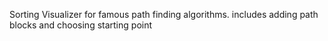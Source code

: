 Sorting Visualizer for famous path finding algorithms.
includes adding path blocks and choosing starting point 